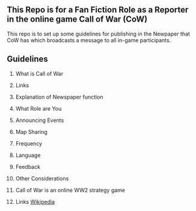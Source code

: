 This Repo is for a Fan Fiction Role as a Reporter in the online game Call of War (CoW)
--
This repo is to set up some guidelines for publishing in the Newpaper that CoW has which broadcasts a message to all in-game participants. 

Guidelines
--
1. What is Call of War
2. Links
3. Explanation of Newspaper function
4. What Role are You
5. Announcing Events
6. Map Sharing
7. Frequency
8. Language
9. Feedback
10. Other Considerations


1. Call of War is an online WW2 strategy game
2. Links
         [Wikipedia](https://www.callofwar.com/)
   
